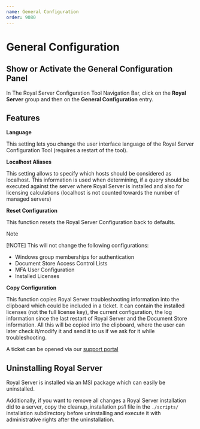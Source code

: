 ```yaml
---
name: General Configuration
order: 9080
---
```


# General Configuration

## Show or Activate the General Configuration Panel

In The Royal Server Configuration Tool Navigation Bar, click on the **Royal Server** group and then on the **General Configuration** entry.

## Features

**Language**

This setting lets you change the user interface language of the Royal Server Configuration Tool (requires a restart of the tool).

**Localhost Aliases**

This setting allows to specify which hosts should be considered as localhost. This information is used when determining, if a query should be executed against the server where Royal Server is installed and also for licensing calculations (localhost is not counted towards the number of managed servers)

**Reset Configuration**

This function resets the Royal Server Configuration back to defaults. 

> [!NOTE]
> [!NOTE]
> This will not change the following configurations: 
> - Windows group memberships for authentication
> - Document Store Access Control Lists
> - MFA User Configuration
> - Installed Licenses
> 

**Copy Configuration**

This function copies Royal Server troubleshooting information into the clipboard which could be included in a ticket. It can contain the installed licenses (not the full license key), the current configuration, the log information since the last restart of Royal Server and the Document Store information. All this will be copied into the clipboard, where the user can later check it/modify it and send it to us if we ask for it while troubleshooting.

A ticket can be opened via our [support portal](https://support.royalapps.com/support/home)

## Uninstalling Royal Server

Royal Server is installed via an MSI package which can easily be uninstalled.

Additionally, if you want to remove all changes a Royal Server installation did to a server, copy the cleanup_installation.ps1 file in the `./scripts/` installation subdirectory before uninstalling and execute it with administrative rights after the uninstallation.